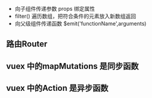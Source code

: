 - 向子组件传递参数 props 绑定属性
- filter() 遍历数组，把符合条件的元素放入新数组返回
- 向父级组件传递函数 $emit('functionName',arguments)
## 路由Router
## vuex 中的mapMutations 是同步函数
## vuex 中的Action 是异步函数